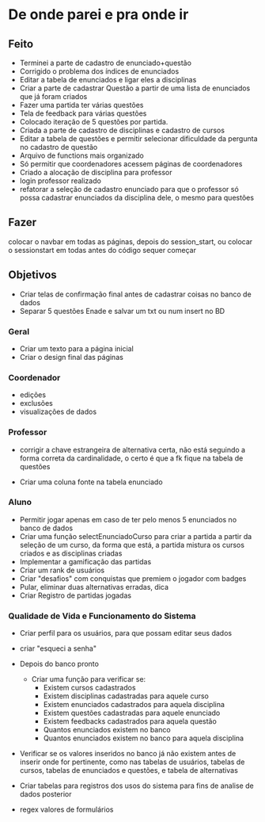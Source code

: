 # De onde parei e pra onde ir

## Feito

- Terminei a parte de cadastro de enunciado+questão
- Corrigido o problema dos índices de enunciados
- Editar a tabela de enunciados e ligar eles a disciplinas
- Criar a parte de cadastrar Questão a partir de uma lista de enunciados que já foram criados
- Fazer uma partida ter várias questões
- Tela de feedback para várias questões
- Colocado iteração de 5 questões por partida.
- Criada a parte de cadastro de disciplinas e cadastro de cursos
- Editar a tabela de questões e permitir selecionar dificuldade da pergunta no cadastro de questão
- Arquivo de functions mais organizado
- Só permitir que coordenadores acessem páginas de coordenadores
- Criado a alocação de disciplina para professor
- login professor realizado
- refatorar a seleção de cadastro enunciado para que o professor só possa cadastrar enunciados da disciplina dele, o mesmo para questões

## Fazer

colocar o navbar em todas as páginas, depois do session_start, ou colocar o sessionstart em todas antes do código sequer começar

## Objetivos

- Criar telas de confirmação final antes de cadastrar coisas no banco de dados
- Separar 5 questões Enade e salvar um txt ou num insert no BD

### Geral

- Criar um texto para a página inicial
- Criar o design final das páginas

### Coordenador

- edições
- exclusões
- visualizações de dados

### Professor

- corrigir a chave estrangeira de alternativa certa, não está seguindo a forma correta da cardinalidade, o certo é que a fk fique na tabela de questões <!-- fazer isso depois de todo o resto do professor e do aluno-->

- Criar uma coluna fonte na tabela enunciado

### Aluno

- Permitir jogar apenas em caso de ter pelo menos 5 enunciados no banco de dados
- Criar uma função selectEnunciadoCurso para criar a partida a partir da seleção de um curso, da forma que está, a partida mistura os cursos criados e as disciplinas criadas
- Implementar a gamificação das partidas
- Criar um rank de usuários
- Criar "desafios" com conquistas que premiem o jogador com badges
- Pular, eliminar duas alternativas erradas, dica
- Criar Registro de partidas jogadas

### Qualidade de Vida e Funcionamento do Sistema

- Criar perfil para os usuários, para que possam editar seus dados
- criar "esqueci a senha"
- Depois do banco pronto
  - Criar uma função para verificar se:
    - Existem cursos cadastrados
    - Existem disciplinas cadastradas para aquele curso
    - Existem enunciados cadastrados para aquela disciplina
    - Existem questões cadastradas para aquele enunciado
    - Existem feedbacks cadastrados para aquela questão
    - Quantos enunciados existem no banco
    - Quantos enunciados existem no banco para aquela disciplina

- Verificar se os valores inseridos no banco já não existem antes de inserir onde for pertinente, como nas tabelas de usuários, tabelas de cursos, tabelas de enunciados e questões, e tabela de alternativas

- Criar tabelas para registros dos usos do sistema para fins de analise de dados posterior
- regex valores de formulários
